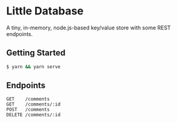 # Little Database
A tiny, in-memory, node.js-based key/value store with some REST endpoints.

## Getting Started
```sh
$ yarn && yarn serve
```

## Endpoints
```
GET    /comments
GET    /comments/:id
POST   /comments
DELETE /comments/:id
```
